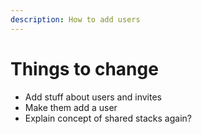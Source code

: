```yaml
---
description: How to add users
---
```


# Things to change

- Add stuff about users and invites
- Make them add a user
- Explain concept of shared stacks again?